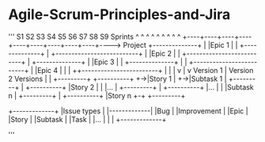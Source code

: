 # Agile-Scrum-Principles-and-Jira

'''
     S1   S2   S3   S4   S5   S6   S7   S8   S9     Sprints
     ^    ^    ^    ^    ^    ^    ^    ^    ^
+----+----+----+----+----+----+----+----+----+----> Project
+--------------+                        |
|Epic 1        |                        |
+--------------+                        |
+--------------------------+            |
|Epic 2                    |            |
+--------------------------+            |
               +--------------+         |
               |Epic 3        |         |
               +--------------+         |
               |        +-------------------------+
               |        |Epic 4         |         |
               |        ++------------------------+
               |         |              |
               v         |              v
             Version 1   |           Version 2       Versions
                         |
                         |  +---------+    +----------+
                         +->|Story 1  | +->|Subtask 1 |
                            +---------+ |  +----------+
                            |Story 2  | |  |...       |
                            +---------+ |  +----------+
                            |...      | |  |Subtask n |
                            +---------+ |  +----------+
                            |Story n  +-+
                            +---------+



+-------------+
|Issue types  |
|-------------|
|Bug          |
|Improvement  |
|Epic         |
|Story        |
|Subtask      |
|Task         |
|...          |
|             |
+-------------+

'''
